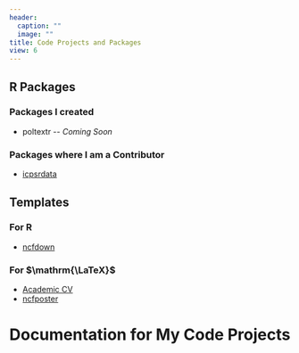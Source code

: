 ```yaml
---
header:
  caption: ""
  image: ""
title: Code Projects and Packages 
view: 6
---
```


## R Packages

### Packages I created

- poltextr -- *Coming Soon*

### Packages where I am a Contributor

- [icpsrdata](https://fsolt.org/icpsrdata/index.html)

## Templates 

### For R

- [ncfdown](./ncfdown/ncfdown/)

### For $\mathrm{\LaTeX}$

- [Academic CV](./academic-cv/academic-cv/)
- [ncfposter](./ncfposter/ncfposter/)

# Documentation for My Code Projects

